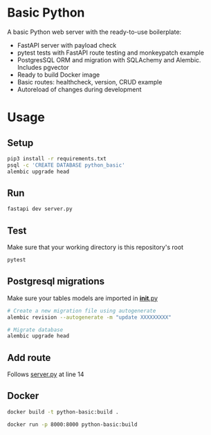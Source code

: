 # Basic Python

A basic Python web server with the ready-to-use boilerplate:
- FastAPI server with payload check
- pytest tests with FastAPI route testing and monkeypatch example
- PostgresSQL ORM and migration with SQLAchemy and Alembic. Includes pgvector
- Ready to build Docker image
- Basic routes: healthcheck, version, CRUD example
- Autoreload of changes during development  

# Usage
## Setup
```bash
pip3 install -r requirements.txt
psql -c 'CREATE DATABASE python_basic'
alembic upgrade head
```

## Run
```bash
fastapi dev server.py
```

## Test

Make sure that your working directory is this repository's root
```bash
pytest
```

## Postgresql migrations
Make sure your tables models are imported in [__init__.py](database/orm/__init__.py)
```bash
# Create a new migration file using autogenerate
alembic revision --autogenerate -m "update XXXXXXXXX"

# Migrate database
alembic upgrade head
```
## Add route
Follows [server.py](server.py) at line 14

## Docker

```bash
docker build -t python-basic:build . 

docker run -p 8000:8000 python-basic:build
```
